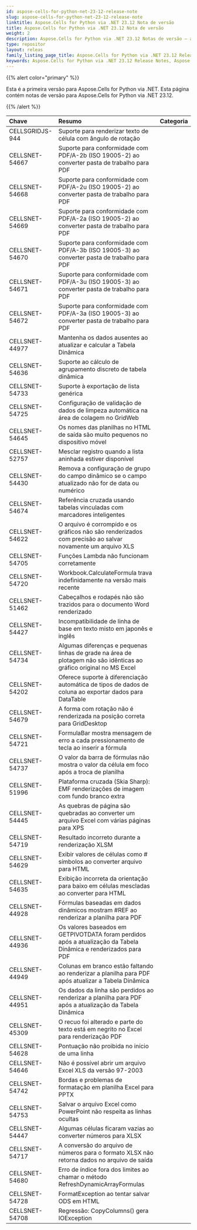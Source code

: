 ```yaml
---
id: aspose-cells-for-python-net-23-12-release-note
slug: aspose-cells-for-python-net-23-12-release-note
linktitle: Aspose.Cells for Python via .NET 23.12 Nota de versão
title: Aspose.Cells for Python via .NET 23.12 Nota de versão
weight: 2
description: Aspose.Cells for Python via .NET 23.12 Notas de versão – as últimas melhorias, novos recursos e correções
type: repositor
layout: releas
family_listing_page_title: Aspose.Cells for Python via .NET 23.12 Release Note
keywords: Aspose.Cells for Python via .NET 23.12 Release Notes, Aspose.Cells for Python via .NET 23.12 updates and fixe
---
```

{{% alert color="primary" %}}

Esta é a primeira versão para Aspose.Cells for Python via .NET.
Esta página contém notas de versão para Aspose.Cells for Python via .NET 23.12.

{{% /alert %}}

|**Chave**|**Resumo**|**Categoria**|
| :- | :- | :- |
|CELLSGRIDJS-944|Suporte para renderizar texto de célula com ângulo de rotação|
|CELLSNET-54667|Suporte para conformidade com PDF/A-2b (ISO 19005-2) ao converter pasta de trabalho para PDF|
|CELLSNET-54668|Suporte para conformidade com PDF/A-2u (ISO 19005-2) ao converter pasta de trabalho para PDF|
|CELLSNET-54669|Suporte para conformidade com PDF/A-2a (ISO 19005-2) ao converter pasta de trabalho para PDF|
|CELLSNET-54670|Suporte para conformidade com PDF/A-3b (ISO 19005-3) ao converter pasta de trabalho para PDF|
|CELLSNET-54671|Suporte para conformidade com PDF/A-3u (ISO 19005-3) ao converter pasta de trabalho para PDF|
|CELLSNET-54672|Suporte para conformidade com PDF/A-3a (ISO 19005-3) ao converter pasta de trabalho para PDF|
|CELLSNET-44977|Mantenha os dados ausentes ao atualizar e calcular a Tabela Dinâmica|
|CELLSNET-54636|Suporte ao cálculo de agrupamento discreto de tabela dinâmica|
|CELLSNET-54733|Suporte à exportação de lista genérica|
|CELLSNET-54725|Configuração de validação de dados de limpeza automática na área de colagem no GridWeb|
|CELLSNET-54645| Os nomes das planilhas no HTML de saída são muito pequenos no dispositivo móvel|
|CELLSNET-52757| Mesclar registro quando a lista aninhada estiver disponível|
|CELLSNET-54430|Remova a configuração de grupo do campo dinâmico se o campo atualizado não for de data ou numérico|
|CELLSNET-54674|Referência cruzada usando tabelas vinculadas com marcadores inteligentes|
|CELLSNET-54622|O arquivo é corrompido e os gráficos não são renderizados com precisão ao salvar novamente um arquivo XLS|
|CELLSNET-54705|Funções Lambda não funcionam corretamente|
|CELLSNET-54720|Workbook.CalculateFormula trava indefinidamente na versão mais recente|
|CELLSNET-51462|Cabeçalhos e rodapés não são trazidos para o documento Word renderizado|
|CELLSNET-54427|Incompatibilidade de linha de base em texto misto em japonês e inglês|
|CELLSNET-54734|Algumas diferenças e pequenas linhas de grade na área de plotagem não são idênticas ao gráfico original no MS Excel|
|CELLSNET-54202|Oferece suporte à diferenciação automática de tipos de dados de coluna ao exportar dados para DataTable|
|CELLSNET-54679|A forma com rotação não é renderizada na posição correta para GridDesktop|
|CELLSNET-54721|FormulaBar mostra mensagem de erro a cada pressionamento de tecla ao inserir a fórmula|
|CELLSNET-54737|O valor da barra de fórmulas não mostra o valor da célula em foco após a troca de planilha|
|CELLSNET-51996|Plataforma cruzada (Skia Sharp): EMF renderizações de imagem com fundo branco extra|
|CELLSNET-54445|As quebras de página são quebradas ao converter um arquivo Excel com várias páginas para XPS|
|CELLSNET-54719|Resultado incorreto durante a renderização XLSM|
|CELLSNET-54629|Exibir valores de células como # símbolos ao converter arquivo para HTML|
|CELLSNET-54635|Exibição incorreta da orientação para baixo em células mescladas ao converter para HTML|
|CELLSNET-44928|Fórmulas baseadas em dados dinâmicos mostram #REF ao renderizar a planilha para PDF|
|CELLSNET-44936|Os valores baseados em GETPIVOTDATA foram perdidos após a atualização da Tabela Dinâmica e renderizados para PDF|
|CELLSNET-44949|Colunas em branco estão faltando ao renderizar a planilha para PDF após atualizar a Tabela Dinâmica|
|CELLSNET-44951|Os dados da linha são perdidos ao renderizar a planilha para PDF após a atualização da Tabela Dinâmica|
|CELLSNET-45309|O recuo foi alterado e parte do texto está em negrito no Excel para renderização PDF|
|CELLSNET-54628|Pontuação não proibida no início de uma linha|
|CELLSNET-54646| Não é possível abrir um arquivo Excel XLS da versão 97-2003|
|CELLSNET-54742|Bordas e problemas de formatação em planilha Excel para PPTX|
|CELLSNET-54753|Salvar o arquivo Excel como PowerPoint não respeita as linhas ocultas|
|CELLSNET-54447|Algumas células ficaram vazias ao converter números para XLSX|
|CELLSNET-54717|A conversão do arquivo de números para o formato XLSX não retorna dados no arquivo de saída|
|CELLSNET-54680|Erro de índice fora dos limites ao chamar o método RefreshDynamicArrayFormulas|
|CELLSNET-54728|FormatException ao tentar salvar ODS em HTML|
|CELLSNET-54708|Regressão: CopyColumns() gera IOException|

